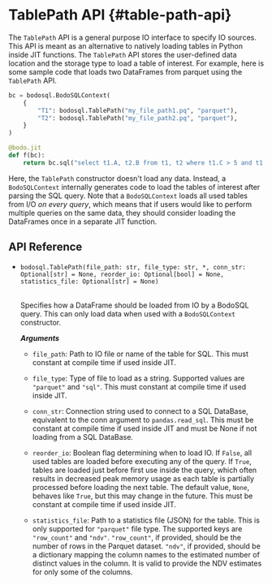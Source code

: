 # TablePath API {#table-path-api}

The `TablePath` API is a general purpose IO interface to specify IO sources. This API is meant
as an alternative to natively loading tables in Python inside JIT functions.
The `TablePath` API stores the user-defined data location and the storage type to load a table of interest.
For example, here is some sample code that loads two DataFrames from parquet using the `TablePath` API.

```py
bc = bodosql.BodoSQLContext(
    {
        "T1": bodosql.TablePath("my_file_path1.pq", "parquet"),
        "T2": bodosql.TablePath("my_file_path2.pq", "parquet"),
    }
)

@bodo.jit
def f(bc):
    return bc.sql("select t1.A, t2.B from t1, t2 where t1.C > 5 and t1.D = t2.D")
```

Here, the `TablePath` constructor doesn't load any data. Instead, a `BodoSQLContext` internally generates code to load the tables of interest after parsing the SQL query. Note that a `BodoSQLContext` loads all used tables from I/O *on every query*, which means that if users would like to perform multiple queries on the same data, they should consider loading the DataFrames once in a separate JIT function.

## API Reference

- `bodosql.TablePath(file_path: str, file_type: str, *, conn_str: Optional[str] = None, reorder_io: Optional[bool] = None, statistics_file: Optional[str] = None)`
  <br><br>

  Specifies how a DataFrame should be loaded from IO by a BodoSQL query. This
  can only load data when used with a `BodoSQLContext` constructor.

  ***Arguments***

  - `file_path`: Path to IO file or name of the table for SQL. This must constant at compile time if used inside JIT.

  - `file_type`: Type of file to load as a string. Supported values are `"parquet"` and `"sql"`. This must constant at compile time if used inside JIT.

  - `conn_str`: Connection string used to connect to a SQL DataBase, equivalent to the conn argument to `pandas.read_sql`. This must be constant at compile time if used inside JIT and must be None if not loading from a SQL DataBase.

  - `reorder_io`: Boolean flag determining when to load IO. If `False`, all used tables are loaded before executing any of the query. If `True`, tables are loaded just before first use inside the query, which often results in decreased
    peak memory usage as each table is partially processed before loading the next table. The default value, `None`, behaves like `True`, but this may change in the future. This must be constant at compile time if used inside JIT.

  - `statistics_file`: Path to a statistics file (JSON) for the table. This is only supported for `"parquet"` file type. The supported keys are `"row_count"` and
    `"ndv"`. `"row_count"`, if provided, should be the number of rows in the Parquet dataset. `"ndv"`, if provided, should be a dictionary mapping
    the column names to the estimated number of distinct values in the column. It is valid to provide the NDV estimates for only some of the columns.
